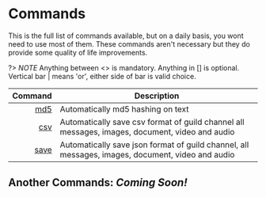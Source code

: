 # Commands

This is the full list of commands available, but on a daily basis, you wont need to use most of them. These commands aren't necessary but they do provide some quality of life improvements.

?> _NOTE_ Anything between <> is mandatory. Anything in [] is optional. Vertical bar | means 'or', either side of bar is valid choice.

|                                  Command | Description                                                                                     |
|-----------------------------------------:|-------------------------------------------------------------------------------------------------|
|         [md5](commands/md5.md)           | Automatically md5 hashing on text                                                               |
|         [csv](commands/csv.md)           | Automatically save csv format of guild channel all messages, images, document, video and audio  |
|         [save](commands/csv.md)           | Automatically save json format of guild channel, all messages, images, document, video and audio

## Another Commands: _Coming Soon!_
